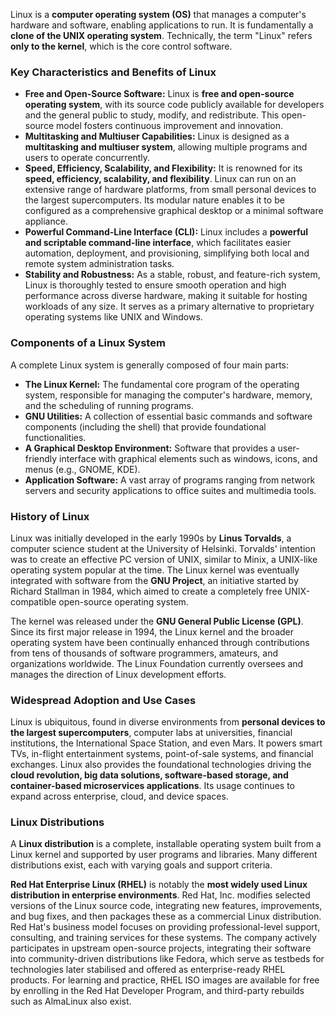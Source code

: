Linux is a **computer operating system (OS)** that manages a computer's hardware and software, enabling applications to run. It is fundamentally a **clone of the UNIX operating system**. Technically, the term "Linux" refers **only to the kernel**, which is the core control software.

### Key Characteristics and Benefits of Linux

*   **Free and Open-Source Software:** Linux is **free and open-source operating system**, with its source code publicly available for developers and the general public to study, modify, and redistribute. This open-source model fosters continuous improvement and innovation.
*   **Multitasking and Multiuser Capabilities:** Linux is designed as a **multitasking and multiuser system**, allowing multiple programs and users to operate concurrently.
*   **Speed, Efficiency, Scalability, and Flexibility:** It is renowned for its **speed, efficiency, scalability, and flexibility**. Linux can run on an extensive range of hardware platforms, from small personal devices to the largest supercomputers. Its modular nature enables it to be configured as a comprehensive graphical desktop or a minimal software appliance.
*   **Powerful Command-Line Interface (CLI):** Linux includes a **powerful and scriptable command-line interface**, which facilitates easier automation, deployment, and provisioning, simplifying both local and remote system administration tasks.
*   **Stability and Robustness:** As a stable, robust, and feature-rich system, Linux is thoroughly tested to ensure smooth operation and high performance across diverse hardware, making it suitable for hosting workloads of any size. It serves as a primary alternative to proprietary operating systems like UNIX and Windows.

### Components of a Linux System

A complete Linux system is generally composed of four main parts:
*   **The Linux Kernel:** The fundamental core program of the operating system, responsible for managing the computer's hardware, memory, and the scheduling of running programs.
*   **GNU Utilities:** A collection of essential basic commands and software components (including the shell) that provide foundational functionalities.
*   **A Graphical Desktop Environment:** Software that provides a user-friendly interface with graphical elements such as windows, icons, and menus (e.g., GNOME, KDE).
*   **Application Software:** A vast array of programs ranging from network servers and security applications to office suites and multimedia tools.

### History of Linux

Linux was initially developed in the early 1990s by **Linus Torvalds**, a computer science student at the University of Helsinki. Torvalds' intention was to create an effective PC version of UNIX, similar to Minix, a UNIX-like operating system popular at the time. The Linux kernel was eventually integrated with software from the **GNU Project**, an initiative started by Richard Stallman in 1984, which aimed to create a completely free UNIX-compatible open-source operating system.

The kernel was released under the **GNU General Public License (GPL)**. Since its first major release in 1994, the Linux kernel and the broader operating system have been continually enhanced through contributions from tens of thousands of software programmers, amateurs, and organizations worldwide. The Linux Foundation currently oversees and manages the direction of Linux development efforts.

### Widespread Adoption and Use Cases

Linux is ubiquitous, found in diverse environments from **personal devices to the largest supercomputers**, computer labs at universities, financial institutions, the International Space Station, and even Mars. It powers smart TVs, in-flight entertainment systems, point-of-sale systems, and financial exchanges. Linux also provides the foundational technologies driving the **cloud revolution, big data solutions, software-based storage, and container-based microservices applications**. Its usage continues to expand across enterprise, cloud, and device spaces.

### Linux Distributions

A **Linux distribution** is a complete, installable operating system built from a Linux kernel and supported by user programs and libraries. Many different distributions exist, each with varying goals and support criteria.

**Red Hat Enterprise Linux (RHEL)** is notably the **most widely used Linux distribution in enterprise environments**. Red Hat, Inc. modifies selected versions of the Linux source code, integrating new features, improvements, and bug fixes, and then packages these as a commercial Linux distribution. Red Hat's business model focuses on providing professional-level support, consulting, and training services for these systems. The company actively participates in upstream open-source projects, integrating their software into community-driven distributions like Fedora, which serve as testbeds for technologies later stabilised and offered as enterprise-ready RHEL products. For learning and practice, RHEL ISO images are available for free by enrolling in the Red Hat Developer Program, and third-party rebuilds such as AlmaLinux also exist.